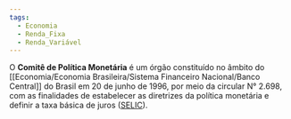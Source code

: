 ```yaml
---
tags:
  - Economia
  - Renda_Fixa
  - Renda_Variável
---
```

O **Comitê de Política Monetária** é um órgão constituído no âmbito do [[Economia/Economia Brasileira/Sistema Financeiro Nacional/Banco Central]] do Brasil em 20 de junho de 1996, por meio da circular N° 2.698, com as finalidades de estabelecer as diretrizes da política monetária e definir a taxa básica de juros ([SELIC](SELIC.md)).